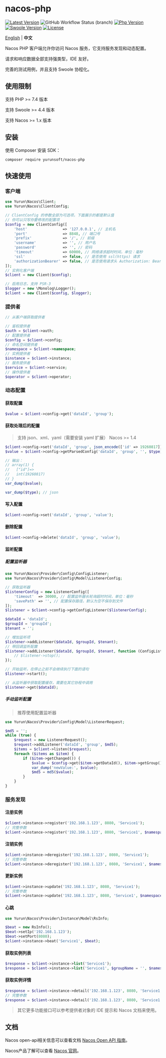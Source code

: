 # nacos-php

[![Latest Version](https://img.shields.io/packagist/v/yurunsoft/nacos-php.svg)](https://packagist.org/packages/yurunsoft/nacos-php)
![GitHub Workflow Status (branch)](https://img.shields.io/github/workflow/status/yurunsoft/nacos-php/test/master)
[![Php Version](https://img.shields.io/badge/php-%3E=7.4-brightgreen.svg)](https://secure.php.net/)
[![Swoole Version](https://img.shields.io/badge/swoole-%3E=4.4.0-brightgreen.svg)](https://github.com/swoole/swoole-src)
[![License](https://img.shields.io/badge/license-Apache2-brightgreen.svg)](https://github.com/yurunsoft/nacos-php/blob/master/LICENSE)

[English](README.md) | **中文**

Nacos PHP 客户端允许你访问 Nacos 服务，它支持服务发现和动态配置。

请求和响应数据全部支持强类型，IDE 友好。

完善的测试用例，并且支持 Swoole 协程化。

## 使用限制

支持 PHP >= 7.4 版本

支持 Swoole >= 4.4 版本

支持 Nacos >= 1.x 版本

## 安装

使用 Composer 安装 SDK：

`composer require yurunsoft/nacos-php`

## 快速使用

### 客户端

```php
use Yurun\Nacos\Client;
use Yurun\Nacos\ClientConfig;

// ClientConfig 的参数全部为可选项，下面展示的都是默认值
// 你可以只写你要修改的配置项
$config = new ClientConfig([
    'host'                => '127.0.0.1', // 主机名
    'port'                => 8848, // 端口号
    'prefix'              => '/', // 前缀
    'username'            => '', // 用户名
    'password'            => '', // 密码
    'timeout'             => 60000, // 网络请求超时时间，单位：毫秒
    'ssl'                 => false, // 是否使用 ssl(https) 请求
    'authorizationBearer' => false, // 是否使用请求头 Authorization: Bearer {accessToken} 方式传递 Token，旧版本 Nacos 需要设为 true
]);
// 实例化客户端
$client = new Client($config);

// 启用日志，支持 PSR-3
$logger = new \Monolog\Logger();
$client = new Client($config, $logger);
```

### 提供者

```php
// 从客户端获取提供者

// 鉴权提供者
$auth = $client->auth;
// 配置提供者
$config = $client->config;
// 命名空间提供者
$namespace = $client->namespace;
// 实例提供者
$instance = $client->instance;
// 服务提供者
$service = $client->service;
// 操作提供者
$operator = $client->operator;
```

### 动态配置

#### 获取配置

```php
$value = $client->config->get('dataId', 'group');
```

#### 获取处理后的配置

> 支持 json、xml、yaml（需要安装 yaml 扩展）
> Nacos >= 1.4

```php
$client->config->set('dataId', 'group', json_encode(['id' => 19260817]), 'json');
$value = $client->config->getParsedConfig('dataId', 'group', '', $type);

// 输出：
// array(1) {
//   ["id"]=>
//   int(19260817)
// }
var_dump($value);

var_dump($type); // json
```

#### 写入配置

```php
$client->config->set('dataId', 'group', 'value');
```

#### 删除配置

```php
$client->config->delete('dataId', 'group', 'value');
```

#### 监听配置

##### 配置监听器

```php
use Yurun\Nacos\Provider\Config\ConfigListener;
use Yurun\Nacos\Provider\Config\Model\ListenerConfig;

// 获取监听器
$listenerConfig = new ListenerConfig([
    'timeout'  => 30000, // 配置监听器长轮询超时时间，单位：毫秒
    'savePath' => '', // 配置保存路径，默认为空不保存到文件
]);
$listener = $client->config->getConfigListener($listenerConfig);

$dataId = 'dataId';
$groupId = 'groupId';
$tenant = '';

// 增加监听项
$listener->addListener($dataId, $groupId, $tenant);
// 带回调监听配置
$listener->addListener($dataId, $groupId, $tenant, function (ConfigListener $listener, string $dataId, string $group, string $tenant) {
    // $listener->stop();
});

// 开始监听，在停止之前不会继续执行下面的语句
$listener->start();

// 从监听器中获取配置缓存，需要在其它协程中调用
$listener->get($dataId);
```

##### 手动监听配置

> 推荐使用配置监听器

```php
use Yurun\Nacos\Provider\Config\Model\ListenerRequest;

$md5 = '';
while (true) {
    $request = new ListenerRequest();
    $request->addListener('dataId', 'group', $md5);
    $items = $client->listen($request);
    foreach ($items as $item) {
        if ($item->getChanged()) {
            $value = $config->get($item->getDataId(), $item->getGroup(), $item->getTenant());
            var_dump('newValue:', $value);
            $md5 = md5($value);
        }
    }
}
```

### 服务发现

#### 注册实例

```php
$client->instance->register('192.168.1.123', 8080, 'Service1');
// 完整参数
$client->instance->register('192.168.1.123', 8080, 'Service1', $namespaceId = '', $weight = 1, $enabled = true, $healthy = true, $metadata = '', $clusterName = '', $groupName = '', $ephemeral = false);
```

#### 注销实例

```php
$client->instance->deregister('192.168.1.123', 8080, 'Service1');
// 完整参数
$client->instance->deregister('192.168.1.123', 8080, 'Service1', $namespaceId = '', $clusterName = '', $groupName = '', $ephemeral = false);
```

#### 更新实例

```php
$client->instance->update('192.168.1.123', 8080, 'Service1');
// 完整参数
$client->instance->update('192.168.1.123', 8080, 'Service1', $namespaceId = '', $weight = 1, $enabled = true, $healthy = true, $metadata = '', $clusterName = '', $groupName = '', $ephemeral = false);
```

#### 心跳

```php
use Yurun\Nacos\Provider\Instance\Model\RsInfo;

$beat = new RsInfo();
$beat->setIp('192.168.1.123');
$beat->setPort(8080);
$client->instance->beat('Service1', $beat);
```

#### 获取实例列表

```php
$response = $client->instance->list('Service1');
$response = $client->instance->list('Service1', $groupName = '', $namespaceId = '', $clusters = '', $healthyOnly = false);
```

#### 获取实例详情

```php
$response = $client->instance->detail('192.168.1.123', 8080, 'Service1');
// 完整参数
$response = $client->instance->detail('192.168.1.123', 8080, 'Service1', $groupName = '', $namespaceId = '', $clusters = '', $healthyOnly = false, $ephemeral = false);
```

> 其它更多功能接口可以参考提供者对象的 IDE 提示和 Nacos 文档来使用。

## 文档

Nacos open-api相关信息可以查看文档 [Nacos Open API 指南](https://nacos.io/zh-cn/docs/open-api.html)。

Nacos产品了解可以查看 [Nacos 官网](https://nacos.io/zh-cn/docs/what-is-nacos.html)。
